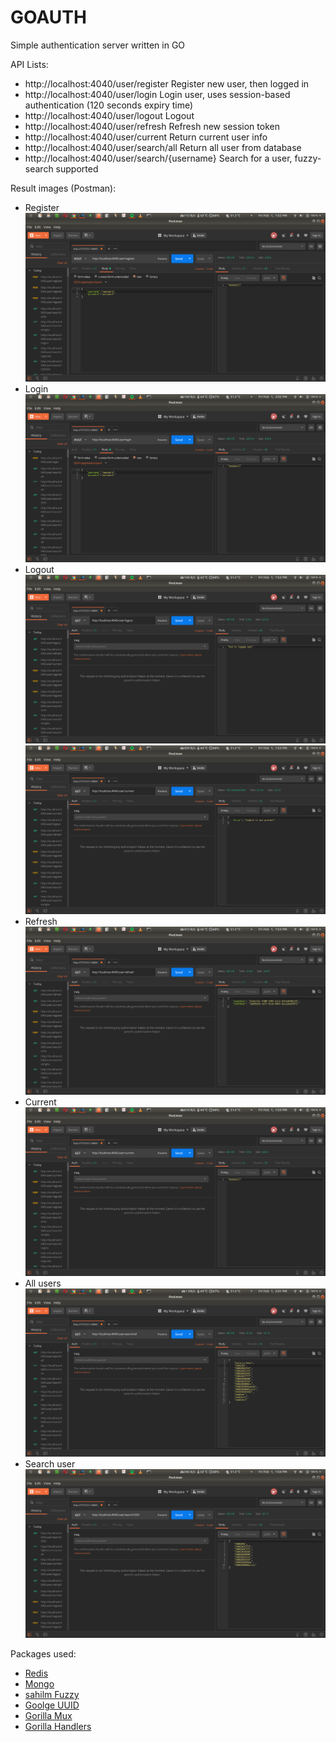 # GOAUTH

Simple authentication server written in GO

API Lists:

- http://localhost:4040/user/register
  Register new user, then logged in
- http://localhost:4040/user/login
  Login user, uses session-based authentication (120 seconds expiry time)
- http://localhost:4040/user/logout
  Logout
- http://localhost:4040/user/refresh
  Refresh new session token
- http://localhost:4040/user/current
  Return current user info
- http://localhost:4040/user/search/all
  Return all user from database
- http://localhost:4040/user/search/{username}
  Search for a user, fuzzy-search supported

Result images (Postman):

- Register
  ![register.png](images/register.png)
- Login
  ![login.png](images/login.png)
- Logout
  ![logout.png](images/logout.png)
  ![logout_after.png](images/logout_after.png)
- Refresh
  ![refresh.png](images/refresh.png)
- Current
  ![current.png](images/current.png)
- All users
  ![search_all.png](images/search_all.png)
- Search user
  ![search.png](images/search.png)

Packages used:

- [Redis](https://github.com/go-redis/redis)
- [Mongo](https://github.com/mongodb/mongo-go-driver)
- [sahilm Fuzzy](https://github.com/sahilm/fuzzy)
- [Goolge UUID](https://github.com/google/uuid)
- [Gorilla Mux](https://github.com/gorilla/mux)
- [Gorilla Handlers](https://github.com/gorilla/handlers)
